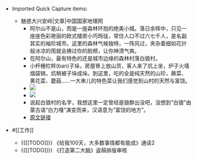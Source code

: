 - Imported Quick Capture items:

    - 魅惑大兴安岭|文章|中国国家地理网
        - 阿尔山不是山，而是一座森林环抱的绝美小城。落日余晖中，只见一座座色彩艳丽的欧式楼房小巧玲珑，常住人口不过六七千人，是名副其实的袖珍城市。这里的森林气候独特，一阵风过，夹杂着细如花针般冰凉的雨就会拂过你的脸颊，让你神清气爽。
        - 在阿尔山，最有特色的还是城市边缘的森林村落白狼村。
        - 小杆栅栏柈(ban)子垛，房屋脊上放山货，客人来了炕上坐，炉子火墙烟袋锅，炕稍被子垛成垛。到这里，吃的全是纯天然的山珍，蕨菜、黄花菜、蘑菇……一大串儿的特色菜让我们感觉到山村的天然与富饶。
        - ![](https://firebasestorage.googleapis.com/v0/b/firescript-577a2.appspot.com/o/imgs%2Fapp%2Fxinyiheng%2F4_lfZMPXjc.png?alt=media&token=c1f1c571-3a2a-4b72-9f58-0abc5cfe3468)
        - ![](https://firebasestorage.googleapis.com/v0/b/firescript-577a2.appspot.com/o/imgs%2Fapp%2Fxinyiheng%2F08xdKH2zJF.png?alt=media&token=dae75752-a527-4a71-80df-afea253bab38)
        - 说起白狼村的名字，我想这里一定曾经是狼群出没吧，没想到“白狼”由蒙古语“白力嘎”演变而来，汉语意为“富饶的地方”。
        - [原文链接](http://www.dili360.com/article/p5350c3d64391515.htm)
- #[[工作]]
    - {{[[TODO]]}} 《给我100天，大多数事情都有能成》通读2
    - {{[[TODO]]}} 《打造第二大脑》返稿排版审核
